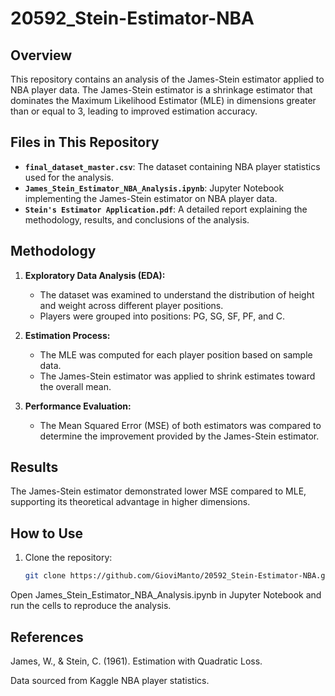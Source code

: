 # 20592_Stein-Estimator-NBA

## Overview
This repository contains an analysis of the James-Stein estimator applied to NBA player data. The James-Stein estimator is a shrinkage estimator that dominates the Maximum Likelihood Estimator (MLE) in dimensions greater than or equal to 3, leading to improved estimation accuracy.

## Files in This Repository
- **`final_dataset_master.csv`**: The dataset containing NBA player statistics used for the analysis.
- **`James_Stein_Estimator_NBA_Analysis.ipynb`**: Jupyter Notebook implementing the James-Stein estimator on NBA player data.
- **`Stein's Estimator Application.pdf`**: A detailed report explaining the methodology, results, and conclusions of the analysis.

## Methodology
1. **Exploratory Data Analysis (EDA):**  
   - The dataset was examined to understand the distribution of height and weight across different player positions.  
   - Players were grouped into positions: PG, SG, SF, PF, and C.  

2. **Estimation Process:**  
   - The MLE was computed for each player position based on sample data.  
   - The James-Stein estimator was applied to shrink estimates toward the overall mean.  

3. **Performance Evaluation:**  
   - The Mean Squared Error (MSE) of both estimators was compared to determine the improvement provided by the James-Stein estimator.  

## Results
The James-Stein estimator demonstrated lower MSE compared to MLE, supporting its theoretical advantage in higher dimensions.

## How to Use
1. Clone the repository:
   ```sh
   git clone https://github.com/GioviManto/20592_Stein-Estimator-NBA.git


Open James_Stein_Estimator_NBA_Analysis.ipynb in Jupyter Notebook and run the cells to reproduce the analysis.


## References

James, W., & Stein, C. (1961). Estimation with Quadratic Loss.



Data sourced from Kaggle NBA player statistics.


